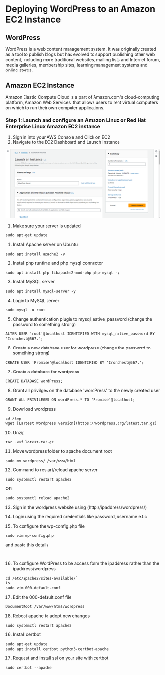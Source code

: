 # Deploying WordPress to an Amazon EC2 Instance
## WordPress
WordPress is a web content management system. It was originally created as a tool to publish blogs but has evolved to support publishing other web content, including more traditional websites, mailing lists and Internet forum, media galleries, membership sites, learning management systems and online stores.

## Amazon EC2 Instance
Amazon Elastic Compute Cloud is a part of Amazon.com's cloud-computing platform, Amazon Web Services, that allows users to rent virtual computers on which to run their own computer applications.

### Step 1: Launch and configure an Amazon Linux or Red Hat Enterprise Linux Amazon EC2 instance

1. Sign in into your AWS Console and Click on EC2
2. Navigate to the EC2 Dashboard and Launch Instance

![Choosing the Server Name and Amazon Machine Image (Ubuntu)](./Images/server1.png)

1. Make sure your server is updated
```
sudo apt-get update

```

1. Install Apache server on Ubuntu
``` 
sudo apt install apache2 -y

```

2. Install php runtime and php mysql connector
```
sudo apt install php libapache2-mod-php php-mysql -y

```

3. Install MySQL server
```
sudo apt install mysql-server -y

```

4. Login to MySQL server
```
sudo mysql -u root

```

5. Change authentication plugin to mysql_native_password (change the password to something strong)
```
ALTER USER 'root'@localhost IDENTIFIED WITH mysql_native_password BY 'Ironchest@567.';

```

6. Create a new database user for wordpress (change the password to something strong)
```
CREATE USER 'Promise'@localhost IDENTIFIED BY 'Ironchest@567.';

```

7. Create a database for wordpress
```
CREATE DATABASE wordPress;

```

8. Grant all privilges on the database 'wordPress' to the newly created user
```
GRANT ALL PRIVILEGES ON wordPress.* TO 'Promise'@localhost;

```

9. Download wordpress
```
cd /tmp
wget [Lastest Wordpress version](https://wordpress.org/latest.tar.gz)

```

10. Unzip
```
tar -xvf latest.tar.gz

```

11. Move wordpress folder to apache document root
```
sudo mv wordpress/ /var/www/html

```

12. Command to restart/reload apache server
```
sudo systemctl restart apache2

```
OR
```
sudo systemctl reload apache2

```

13. Sign in the wordpress website using (http://ipaddress/wordpress/)

14. Login using the required credentials like password, username e.t.c

15. To configure the wp-config.php file
```
sudo vim wp-config.php

```
and paste this details

```


```
16. To configure WordPress to be access form the ipaddress rather than the ipaddress/wordpress
```
cd /etc/apache2/sites-available/`
ls
sudo vim 000-default.conf

```

17. Edit the 000-default.conf file
```
DocumentRoot /var/www/html/wordpress

```

18. Reboot apache to adopt new changes
```
sudo systemctl restart apache2

```

16. Install certbot
```
sudo apt-get update
sudo apt install certbot python3-certbot-apache

```


17. Request and install ssl on your site with certbot
```
sudo certbot --apache

```